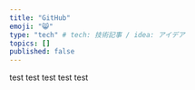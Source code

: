 ```yaml
---
title: "GitHub"
emoji: "😸"
type: "tech" # tech: 技術記事 / idea: アイデア
topics: []
published: false
---
```

test
test
test
test
test

